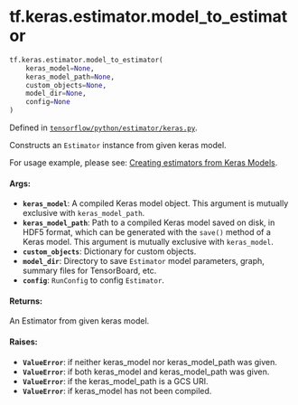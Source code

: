 <div itemscope itemtype="http://developers.google.com/ReferenceObject">
<meta itemprop="name" content="tf.keras.estimator.model_to_estimator" />
<meta itemprop="path" content="Stable" />
</div>

# tf.keras.estimator.model_to_estimator

``` python
tf.keras.estimator.model_to_estimator(
    keras_model=None,
    keras_model_path=None,
    custom_objects=None,
    model_dir=None,
    config=None
)
```



Defined in [`tensorflow/python/estimator/keras.py`](/code/stable/tensorflow/python/estimator/keras.py).

Constructs an `Estimator` instance from given keras model.

For usage example, please see:
[Creating estimators from Keras
Models](https://tensorflow.org/guide/estimators#model_to_estimator).

#### Args:

* <b>`keras_model`</b>: A compiled Keras model object. This argument is mutually
    exclusive with `keras_model_path`.
* <b>`keras_model_path`</b>: Path to a compiled Keras model saved on disk, in HDF5
    format, which can be generated with the `save()` method of a Keras model.
    This argument is mutually exclusive with `keras_model`.
* <b>`custom_objects`</b>: Dictionary for custom objects.
* <b>`model_dir`</b>: Directory to save `Estimator` model parameters, graph, summary
    files for TensorBoard, etc.
* <b>`config`</b>: `RunConfig` to config `Estimator`.


#### Returns:

An Estimator from given keras model.


#### Raises:

* <b>`ValueError`</b>: if neither keras_model nor keras_model_path was given.
* <b>`ValueError`</b>: if both keras_model and keras_model_path was given.
* <b>`ValueError`</b>: if the keras_model_path is a GCS URI.
* <b>`ValueError`</b>: if keras_model has not been compiled.
